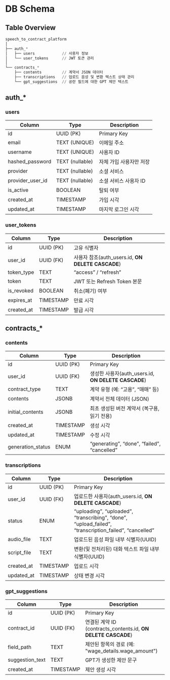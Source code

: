 # DB Schema

## Table Overview

```python
speech_to_contract_platform
│
├── auth_*
│   ├── users            // 사용자 정보
│   └── user_tokens      // JWT 토큰 관리
│
└── contracts_*
    ├── contents         // 계약서 JSON 데이터
    ├── transcriptions   // 업로드 음성 및 변환 텍스트 상태 관리
    └── gpt_suggestions  // 공란 필드에 대한 GPT 제안 텍스트
```

## auth_*

### users

| **Column** | **Type** | **Description** |
| --- | --- | --- |
| id | UUID (PK) | Primary Key |
| email | TEXT (UNIQUE) | 이메일 주소 |
| username | TEXT (UNIQUE) | 사용자 ID |
| hashed_password | TEXT (nullable) | 자체 가입 사용자만 저장 |
| provider | TEXT (nullable) | 소셜 서비스 |
| provider_user_id | TEXT (nullable) | 소셜 서비스 사용자 ID |
| is_active | BOOLEAN | 탈퇴 여부 |
| created_at | TIMESTAMP | 가입 시각 |
| updated_at | TIMESTAMP | 마지막 로그인 시각 |

### user_tokens

| **Column** | **Type** | **Description** |
| --- | --- | --- |
| id | UUID (PK) | 고유 식별자 |
| user_id | UUID (FK) | 사용자 참조(auth_users.id, **ON DELETE CASCADE**) |
| token_type | TEXT | “access” / “refresh” |
| token | TEXT | JWT 또는 Refresh Token 본문 |
| is_revoked | BOOLEAN | 취소(폐기) 여부 |
| expires_at | TIMESTAMP | 만료 시각 |
| created_at | TIMESTAMP | 발급 시각 |


## contracts_*

### contents

| **Column** | **Type** | **Description** |
| --- | --- | --- |
| id | UUID (PK) | Primary Key |
| user_id | UUID (FK) | 생성한 사용자(auth_users.id, **ON DELETE CASCADE**) |
| contract_type | TEXT | 계약 유형 (예: “고용”, “매매” 등) |
| contents | JSONB | 계약서 전체 데이터 (JSON) |
| initial_contents | JSONB | 최초 생성된 버전 계약서 (복구용, 읽기 전용) |
| created_at | TIMESTAMP | 생성 시각 |
| updated_at | TIMESTAMP | 수정 시각 |
| generation_status | ENUM | “generating”, “done”, “failed”, “cancelled” |

### transcriptions        

| **Column** | **Type** | **Description** |
| --- | --- | --- |
| id | UUID (PK) | Primary Key |
| user_id | UUID (FK) | 업로드한 사용자(auth_users.id, **ON DELETE CASCADE**) |
| status | ENUM | “uploading”, “uploaded”, “transcribing”, “done”, “upload_failed”, “transcription_failed”, “cancelled” |
| audio_file | TEXT | 업로드된 음성 파일 내부 식별자(UUID) |
| script_file | TEXT | 변환(및 전처리된) 대화 텍스트 파일 내부 식별자(UUID) |
| created_at | TIMESTAMP | 업로드 시각 |
| updated_at | TIMESTAMP | 상태 변경 시각 |

### gpt_suggestions

| **Column** | **Type** | **Description** |
| --- | --- | --- |
| id | UUID (PK) | Primary Key |
| contract_id | UUID (FK) | 연결된 계약 ID (contracts_contents.id, **ON DELETE CASCADE**) |
| field_path | TEXT | 제안된 항목의 경로 (예: "wage_details.wage_amount") |
| suggestion_text | TEXT | GPT가 생성한 제안 문구 |
| created_at | TIMESTAMP | 제안 생성 시각 |